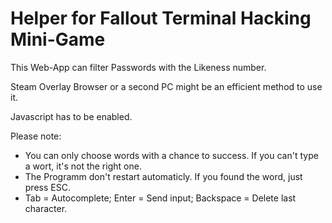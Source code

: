 # Helper for Fallout Terminal Hacking Mini-Game

This Web-App can filter Passwords with the Likeness number. 

Steam Overlay Browser or a second PC might be an efficient method to use it. 

Javascript has to be enabled.


Please note:

* You can only choose words with a chance to success. If you can't type a wort, it's not the right one.
* The Programm don't restart automaticly. If you found the word, just press ESC.
* Tab = Autocomplete; Enter = Send input; Backspace = Delete last character.

